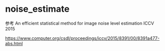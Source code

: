 # noise_estimate

参考 An efficient statistical method for image noise level estimation ICCV 2015

https://www.computer.org/csdl/proceedings/iccv/2015/8391/00/8391a477-abs.html
 
